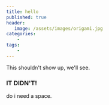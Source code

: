 ```yaml
---
title: hello
published: true
header:
   image: /assets/images/origami.jpg
categories:
    -
tags:
    -
---
```


This shouldn't show up, we'll see.

### IT DIDN'T!

do i need a space. 